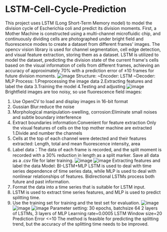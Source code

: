 # LSTM-Cell-Cycle-Prediction
This project uses LSTM (Long Short-Term Memory model) to model the division cycle of Escherichia coli and predict its division moments. First, a Mother Machine is constructed using a multi-channel microfluidic chip, and continuously dividing cells are photographed under bright field and fluorescence modes to create a dataset from different frames' images. The opencv vision library is used for channel segmentation, cell edge detection, and visual feature extraction, storing them as a dataset. LSTM is utilized to model the dataset, predicting the division state of the current frame's cells based on the visual information of cells from different frames, achieving an accuracy of approximately 70% with a prediction error of ±10 frames for future division moments.
![image](https://github.com/user-attachments/assets/dabe8e87-4a2f-40ca-8abd-8456256a7519)
Structure:
~Encoder: LSTM 
~Decoder: MLP
Process:
1.Preprocessing the image data
2.Extracting  features and label the data
3.Training the model 
4.Testing and adjusting
![image](https://github.com/user-attachments/assets/b8cd9da6-8d80-4036-bb4b-8c193be44609)
Brightfield images are too noisy, so use fluorescence field images:
1. Use OpenCV to load and display images in 16-bit format
2. Gussian Blur:reduce the noise
3. Morphological manipulation-swelling, corrosion:Eliminate small noises and subtle boundary interference
4. Extract boundaries information:Convenient for feature extraction
Only the visual features of cells on the top mother machine are extracted
1.Divide and number the channels
2. Cells at the top of each channel were detected and their features extracted: Length, total and mean fluorescence intensity, area
3. Label data：The data of each frame is recorded, and the split moment is recorded with a 30% reduction in length as a split marker. Save all data as a .csv file for later training.
![image](https://github.com/user-attachments/assets/88c70a9a-1d1a-4ef3-825b-16558af20824)
![image](https://github.com/user-attachments/assets/96c1afeb-db9f-47f0-b14e-7d2efd9efdfd)
Extracting  features and label the data
Model: BI-LSTM+MLP
LSTM is used to deal with time series dependence of time series data, while MLP is used to deal with nonlinear relationships of features. 
Bidirectional LSTMs process both future and past information.
1. Format the data into a time series that is suitable for LSTM input.
2. LSTM is used to extract time series features, and MLP is used to predict splitting time.
3. Use the training set for training and the test set for evaluation.
![image](https://github.com/user-attachments/assets/a63f4de6-71fc-498e-b64c-47825ead87b5)
![image](https://github.com/user-attachments/assets/721c06f2-feca-4942-9562-64d30914adf4)
![image](https://github.com/user-attachments/assets/de9efbf1-8b70-464b-be35-2298b787f3e4)
Parameter setting:
30 epochs, batchsize 64
2 layers of LSTMs, 3 layers of MLP
Learning rate=0.0005
LSTM Window size=20
Prediction Error <=10
The method is feasible for predicting the splitting trend, but the accuracy of the splitting time needs to be improved.



